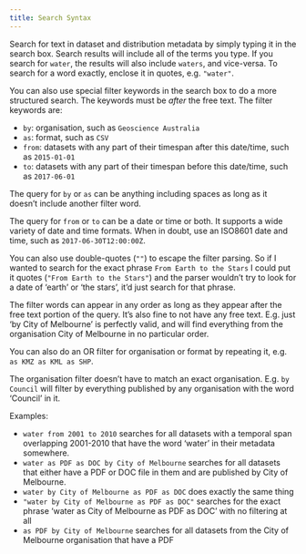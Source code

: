 ```yaml
---
title: Search Syntax
---
```


Search for text in dataset and distribution metadata by simply typing it in the search box. Search results will include all of the terms you type. If you search for `water`, the results will also include `waters`, and vice-versa. To search for a word exactly, enclose it in quotes, e.g. `"water"`.

You can also use special filter keywords in the search box to do a more structured search. The keywords must be _after_ the free text. The filter keywords are:

-   `by`: organisation, such as `Geoscience Australia`
-   `as`: format, such as `CSV`
-   `from`: datasets with any part of their timespan after this date/time, such as `2015-01-01`
-   `to`: datasets with any part of their timespan before this date/time, such as `2017-06-01`

The query for `by` or `as` can be anything including spaces as long as it doesn’t include another filter word.

The query for `from` or `to` can be a date or time or both. It supports a wide variety of date and time formats. When in doubt, use an ISO8601 date and time, such as `2017-06-30T12:00:00Z`.

You can also use double-quotes (`""`) to escape the filter parsing. So if I wanted to search for the exact phrase `From Earth to the Stars` I could put it quotes (`"From Earth to the Stars"`) and the parser wouldn’t try to look for a date of ‘earth’ or ‘the stars’, it’d just search for that phrase.

The filter words can appear in any order as long as they appear after the free text portion of the query. It’s also fine to not have any free text. E.g. just ‘by City of Melbourne’ is perfectly valid, and will find everything from the organisation City of Melbourne in no particular order.

You can also do an OR filter for organisation or format by repeating it, e.g. `as KMZ as KML as SHP`.

The organisation filter doesn’t have to match an exact organisation. E.g. `by Council` will filter by everything published by any organisation with the word ‘Council’ in it.

Examples:

-   `water from 2001 to 2010` searches for all datasets with a temporal span overlapping 2001-2010 that have the word ‘water’ in their metadata somewhere.
-   `water as PDF as DOC by City of Melbourne` searches for all datasets that either have a PDF or DOC file in them and are published by City of Melbourne.
-   `water by City of Melbourne as PDF as DOC` does exactly the same thing
-   `"water by City of Melbourne as PDF as DOC"` searches for the exact phrase ‘water as City of Melbourne as PDF as DOC’ with no filtering at all
-   `as PDF by City of Melbourne` searches for all datasets from the City of Melbourne organisation that have a PDF
